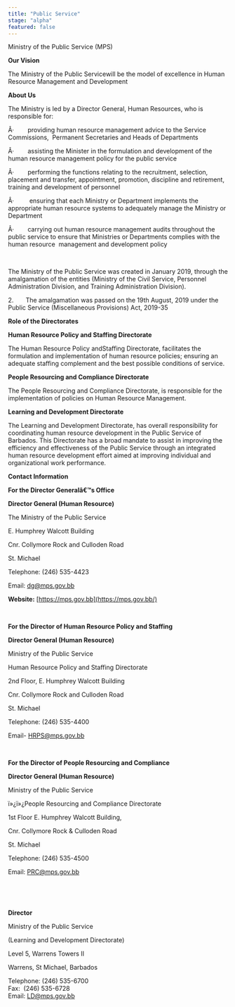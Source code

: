 ```yaml
---
title: "Public Service"
stage: "alpha"
featured: false
---
```


Ministry of the Public Service (MPS)

**Our
Vision**

The Ministry of the Public Servicewill be the model of excellence in Human
Resource Management and Development

**About
Us**

The Ministry
is led by a Director General, Human Resources, who is responsible for:

Â·       
providing human resource management advice to
the Service Commissions,  Permanent
Secretaries and Heads of Departments

Â·       
assisting the Minister in the formulation and
development of the human resource management policy for the public service

Â·       
performing the functions relating to the
recruitment, selection, placement and transfer, appointment, promotion,
discipline and retirement, training and development of personnel

Â·       
 ensuring that each Ministry or Department
implements the appropriate human resource systems to adequately manage the
Ministry or Department

Â·       
carrying out human resource management audits
throughout the  public service to ensure
that Ministries or Departments complies with the human resource  management and development policy

 

The Ministry of the Public Service was
created in January 2019, through the amalgamation of the entities (Ministry of
the Civil Service, Personnel Administration Division, and Training Administration
Division).

2.       The amalgamation was passed on the 19th August, 2019 under the
Public Service (Miscellaneous Provisions) Act, 2019-35

**Role of the Directorates**

**Human Resource Policy and Staffing
Directorate**

The Human Resource
Policy andStaffing Directorate, facilitates the formulation and
implementation of human resource policies; ensuring an adequate staffing
complement and the best possible conditions of service.

**People Resourcing and Compliance Directorate**

The People Resourcing and
Compliance Directorate, is responsible for the implementation of policies on
Human Resource Management.

**Learning and Development Directorate**

The Learning and
Development Directorate, has overall responsibility for coordinating human
resource development in the Public Service of Barbados. This Directorate has a
broad mandate to assist in improving the efficiency and effectiveness of the
Public Service through an integrated human resource development effort aimed at
improving individual and organizational work performance.  

**Contact Information**

**For the Director Generalâ€™s Office**

**Director General (Human Resource)**

The Ministry of the Public Service

E. Humphrey Walcott Building

Cnr. Collymore Rock and Culloden Road

St. Michael

Telephone: (246) 535-4423

Email: [dg@mps.gov.bb](mailto:dg@mps.gov.bb)

**Website:** [https://mps.gov.bb](https://mps.gov.bb/)

 

**For
the Director of Human Resource Policy and Staffing**

**Director General (Human Resource)**

Ministry of the Public Service

Human Resource Policy and Staffing Directorate

2nd Floor, E. Humphrey Walcott Building

Cnr. Collymore Rock and Culloden Road

St. Michael

Telephone: (246) 535-4400

Email- [HRPS@mps.gov.bb](mailto:HRPS@mps.gov.bb)

 

**For
the Director of People Resourcing and Compliance**

**Director General (Human Resource)**

Ministry of the Public Service

ï»¿ï»¿People Resourcing and Compliance Directorate

1st Floor E. Humphrey Walcott Building,

Cnr. Collymore Rock & Culloden Road

St. Michael

Telephone: (246) 535-4500

Email: [PRC@mps.gov.bb](mailto:PRC@mps.gov.bb)

 

 

**Director**

Ministry of the Public Service

(Learning and Development Directorate)  

Level 5, Warrens Towers II

Warrens, St Michael, Barbados

Telephone: (246) 535-6700  
Fax:  (246) 535-6728  
Email: [LD@mps.gov.bb](mailto:LD@mps.gov.bb)